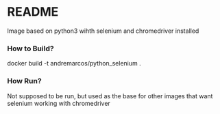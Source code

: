 # README #

Image based on python3 wihth selenium and chromedriver installed

### How to Build? ###

docker build -t andremarcos/python_selenium .

### How Run? ###

Not supposed to be run, but used as the base for other images that want selenium working with chromedriver
